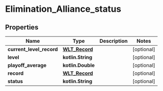 
# Elimination_Alliance_status

## Properties
Name | Type | Description | Notes
------------ | ------------- | ------------- | -------------
**current_level_record** | [**WLT_Record**](WLT_Record.md) |  |  [optional]
**level** | **kotlin.String** |  |  [optional]
**playoff_average** | **kotlin.Double** |  |  [optional]
**record** | [**WLT_Record**](WLT_Record.md) |  |  [optional]
**status** | **kotlin.String** |  |  [optional]



